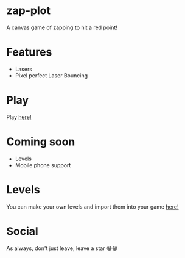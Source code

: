 # zap-plot
A canvas game of zapping to hit a red point!

# Features
- Lasers
- Pixel perfect Laser Bouncing

# Play
Play [here!](https://goaltosin.github.io/zap-plot)

# Coming soon
- Levels
- Mobile phone support

# Levels
You can make your own levels and import them into your game [here!](https://goaltosin.github.io/zap-plot/other/levelMaker.html)


# Social
As always, don't just leave, leave a star 😁😁
